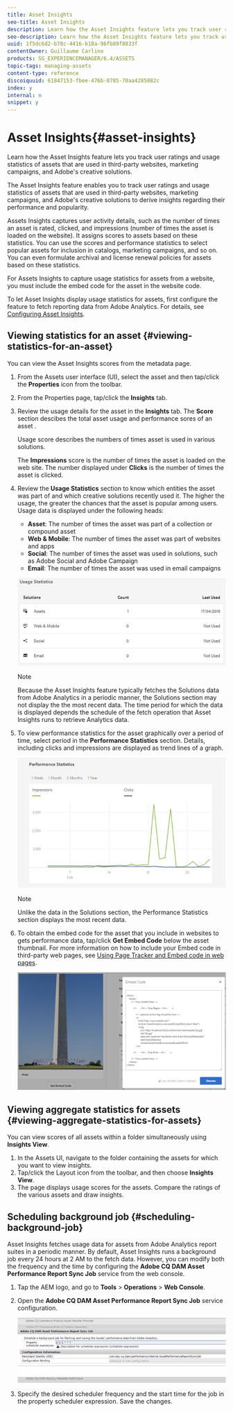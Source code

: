 ```yaml
---
title: Asset Insights
seo-title: Asset Insights
description: Learn how the Asset Insights feature lets you track user ratings and usage statistics of assets that are used in third-party websites, marketing campaigns, and Adobe's creative solutions.
seo-description: Learn how the Asset Insights feature lets you track user ratings and usage statistics of assets that are used in third-party websites, marketing campaigns, and Adobe's creative solutions. Derive insights regarding asset performance and popularity.
uuid: 1f5dc6d2-b78c-4416-b18a-96fb89f8833f
contentOwner: Guillaume Carlino
products: SG_EXPERIENCEMANAGER/6.4/ASSETS
topic-tags: managing-assets
content-type: reference
discoiquuid: 61847153-fbee-476b-8785-70aa4285882c
index: y
internal: n
snippet: y
---
```


# Asset Insights{#asset-insights}

Learn how the Asset Insights feature lets you track user ratings and usage statistics of assets that are used in third-party websites, marketing campaigns, and Adobe's creative solutions.

The Asset Insights feature enables you to track user ratings and usage statistics of assets that are used in third-party websites, marketing campaigns, and Adobe's creative solutions to derive insights regarding their performance and popularity.

Assets Insights captures user activity details, such as the number of times an asset is rated, clicked, and impressions (number of times the asset is loaded on the website). It assigns scores to assets based on these statistics. You can use the scores and performance statistics to select popular assets for inclusion in catalogs, marketing campaigns, and so on. You can even formulate archival and license renewal policies for assets based on these statistics.

For Assets Insights to capture usage statistics for assets from a website, you must include the embed code for the asset in the website code.

To let Asset Insights display usage statistics for assets, first configure the feature to fetch reporting data from Adobe Analytics. For details, see [Configuring Asset Insights](../../assets/using/touch-ui-configuring-asset-insights.md).

## Viewing statistics for an asset {#viewing-statistics-for-an-asset}

You can view the Asset Insights scores from the metadata page.

1. From the Assets user interface (UI), select the asset and then tap/click the **Properties** icon from the toolbar.
1. From the Properties page, tap/click the **Insights** tab.
1. Review the usage details for the asset in the **Insights** tab. The **Score** section descibes the total asset usage and performance sores of an asset .

   Usage score describes the numbers of times asset is used in various solutions.

   The **Impressions** score is the number of times the asset is loaded on the web site. The number displayed under **Clicks** is the number of times the asset is clicked.

1. Review the **Usage Statistics** section to know which entities the asset was part of and which creative solutions recently used it. The higher the usage, the greater the chances that the asset is popular among users. Usage data is displayed under the following heads:

    * **Asset**: The number of times the asset was part of a collection or compound asset
    * **Web & Mobile**: The number of times the asset was part of websites and apps
    * **Social**: The number of times the asset was used in solutions, such as Adobe Social and Adobe Campaign
    * **Email**: The number of times the asset was used in email campaigns

   ![](assets/usage_statistics.png)

   >[!NOTE]
   >
   >Because the Asset Insights feature typically fetches the Solutions data from Adobe Analytics in a periodic manner, the Solutions section may not display the the most recent data. The time period for which the data is displayed depends the schedule of the fetch operation that Asset Insights runs to retrieve Analytics data.

1. To view performance statistics for the asset graphically over a period of time, select period in the **Performance Statistics** section. Details, including clicks and impressions are displayed as trend lines of a graph. 

   ![](assets/chlimage_1-3.jpeg)

   >[!NOTE]
   >
   >Unlike the data in the Solutions section, the Performance Statistics section displays the most recent data.

1. To obtain the embed code for the asset that you include in websites to gets performance data, tap/click **Get Embed Code** below the asset thumbnail. For more information on how to include your Embed code in third-party web pages, see [Using Page Tracker and Embed code in web pages](../../assets/using/touch-ui-using-page-tracker.md).

   ![](assets/chlimage_1-310.png)

## Viewing aggregate statistics for assets {#viewing-aggregate-statistics-for-assets}

You can view scores of all assets within a folder simultaneously using **Insights View**.

1. In the Assets UI, navigate to the folder containing the assets for which you want to view insights.
1. Tap/click the Layout icon from the toolbar, and then choose **Insights View**.
1. The page displays usage scores for the assets. Compare the ratings of the various assets and draw insights.

## Scheduling background job {#scheduling-background-job}

Asset Insights fetches usage data for assets from Adobe Analytics report suites in a periodic manner. By default, Asset Insights runs a background job every 24 hours at 2 AM to the fetch data. However, you can modify both the frequency and the time by configuring the **Adobe CQ DAM Asset Performance Report Sync Job** service from the web console.

1. Tap the AEM logo, and go to **Tools** &gt; **Operations** &gt; **Web Console**.
1. Open the **Adobe CQ DAM Asset Performance Report Sync Job** service configuration.

   ![](assets/chlimage_1-311.png)

1. Specify the desired scheduler frequency and the start time for the job in the property scheduler expression. Save the changes.

